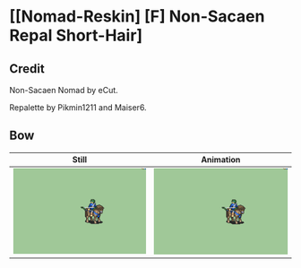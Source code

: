 # [\[Nomad-Reskin\] \[F\] Non-Sacaen Repal Short-Hair]

## Credit

Non-Sacaen Nomad by eCut.

Repalette by Pikmin1211 and Maiser6.
	
## Bow

| Still | Animation |
| :---: | :-------: |
| ![Bow still](./Bow_000.png) | ![Bow animation](./Bow.gif) |
